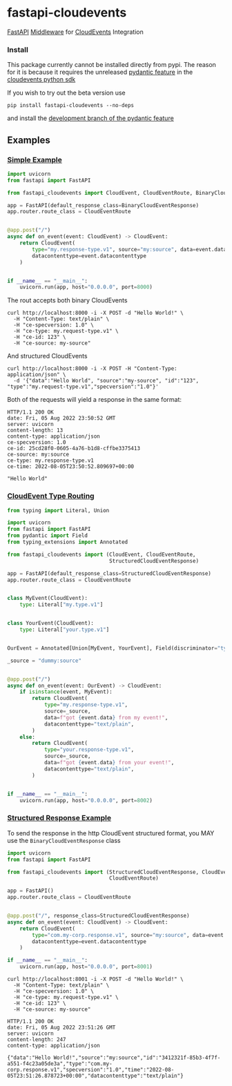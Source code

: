 # fastapi-cloudevents
[FastAPI](https://fastapi.tiangolo.com/) [Middleware](https://fastapi.tiangolo.com/tutorial/middleware/) for [CloudEvents](https://cloudevents.io/) Integration


### Install
This package currently cannot be installed directly from pypi. 
The reason for it is because it requires the unreleased [pydantic feature](https://github.com/cloudevents/sdk-python/issues/181) in the
 [cloudevents python sdk](https://github.com/cloudevents/sdk-python)  

If you wish to try out the beta version use
```
pip install fastapi-cloudevents --no-deps
```
and install the [development branch of the pydantic feature](https://github.com/cloudevents/sdk-python/pull/182)


   
## Examples

### [Simple Example](examples/simple_server)
```python
import uvicorn
from fastapi import FastAPI

from fastapi_cloudevents import CloudEvent, CloudEventRoute, BinaryCloudEventResponse

app = FastAPI(default_response_class=BinaryCloudEventResponse)
app.router.route_class = CloudEventRoute


@app.post("/")
async def on_event(event: CloudEvent) -> CloudEvent:
    return CloudEvent(
        type="my.response-type.v1", source="my:source", data=event.data,
        datacontenttype=event.datacontenttype
    )


if __name__ == "__main__":
    uvicorn.run(app, host="0.0.0.0", port=8000)

```

The rout accepts both binary CloudEvents
```shell script
curl http://localhost:8000 -i -X POST -d "Hello World!" \
  -H "Content-Type: text/plain" \
  -H "ce-specversion: 1.0" \
  -H "ce-type: my.request-type.v1" \
  -H "ce-id: 123" \
  -H "ce-source: my-source"
```

And structured CloudEvents 
```shell script
curl http://localhost:8000 -i -X POST -H "Content-Type: application/json" \
  -d '{"data":"Hello World", "source":"my-source", "id":"123", "type":"my.request-type.v1","specversion":"1.0"}'
```
Both of the requests will yield a response in the same format:
```text
HTTP/1.1 200 OK
date: Fri, 05 Aug 2022 23:50:52 GMT
server: uvicorn
content-length: 13
content-type: application/json
ce-specversion: 1.0
ce-id: 25cd28f0-0605-4a76-b1d8-cffbe3375413
ce-source: my:source
ce-type: my.response-type.v1
ce-time: 2022-08-05T23:50:52.809697+00:00

"Hello World"
```

### [CloudEvent Type Routing](examples/type_routing)
```python
from typing import Literal, Union

import uvicorn
from fastapi import FastAPI
from pydantic import Field
from typing_extensions import Annotated

from fastapi_cloudevents import (CloudEvent, CloudEventRoute,
                                 StructuredCloudEventResponse)

app = FastAPI(default_response_class=StructuredCloudEventResponse)
app.router.route_class = CloudEventRoute


class MyEvent(CloudEvent):
    type: Literal["my.type.v1"]


class YourEvent(CloudEvent):
    type: Literal["your.type.v1"]


OurEvent = Annotated[Union[MyEvent, YourEvent], Field(discriminator="type")]

_source = "dummy:source"


@app.post("/")
async def on_event(event: OurEvent) -> CloudEvent:
    if isinstance(event, MyEvent):
        return CloudEvent(
            type="my.response-type.v1",
            source=_source,
            data=f"got {event.data} from my event!",
            datacontenttype="text/plain",
        )
    else:
        return CloudEvent(
            type="your.response-type.v1",
            source=_source,
            data=f"got {event.data} from your event!",
            datacontenttype="text/plain",
        )


if __name__ == "__main__":
    uvicorn.run(app, host="0.0.0.0", port=8002)

```

### [Structured Response Example](examples/structured_response_server)
To send the response in the http CloudEvent structured format, you MAY use the
 `BinaryCloudEventResponse` class
 
```python
import uvicorn
from fastapi import FastAPI

from fastapi_cloudevents import (StructuredCloudEventResponse, CloudEvent,
                                 CloudEventRoute)

app = FastAPI()
app.router.route_class = CloudEventRoute


@app.post("/", response_class=StructuredCloudEventResponse)
async def on_event(event: CloudEvent) -> CloudEvent:
    return CloudEvent(
        type="com.my-corp.response.v1", source="my:source", data=event.data,
        datacontenttype=event.datacontenttype
    )

if __name__ == "__main__":
    uvicorn.run(app, host="0.0.0.0", port=8001)
``` 
```shell script
curl http://localhost:8001 -i -X POST -d "Hello World!" \
  -H "Content-Type: text/plain" \
  -H "ce-specversion: 1.0" \
  -H "ce-type: my.request-type.v1" \
  -H "ce-id: 123" \
  -H "ce-source: my-source"
```
```text
HTTP/1.1 200 OK
date: Fri, 05 Aug 2022 23:51:26 GMT
server: uvicorn
content-length: 247
content-type: application/json

{"data":"Hello World!","source":"my:source","id":"3412321f-85b3-4f7f-a551-f4c23a05de3a","type":"com.my-corp.response.v1","specversion":"1.0","time":"2022-08-05T23:51:26.878723+00:00","datacontenttype":"text/plain"}
```

